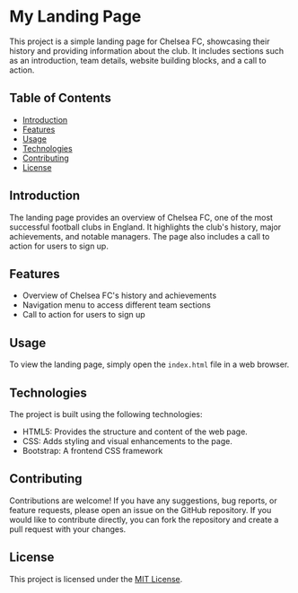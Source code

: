 # My Landing Page

This project is a simple landing page for Chelsea FC, showcasing their history and providing information about the club. It includes sections such as an introduction, team details, website building blocks, and a call to action.

## Table of Contents
- [Introduction](#introduction)
- [Features](#features)
- [Usage](#usage)
- [Technologies](#technologies)
- [Contributing](#contributing)
- [License](#license)

## Introduction

The landing page provides an overview of Chelsea FC, one of the most successful football clubs in England. It highlights the club's history, major achievements, and notable managers. The page also includes a call to action for users to sign up.

## Features

- Overview of Chelsea FC's history and achievements
- Navigation menu to access different team sections
- Call to action for users to sign up

## Usage

To view the landing page, simply open the `index.html` file in a web browser.


## Technologies

The project is built using the following technologies:

- HTML5: Provides the structure and content of the web page.
- CSS: Adds styling and visual enhancements to the page.
- Bootstrap: A frontend CSS framework

## Contributing

Contributions are welcome! If you have any suggestions, bug reports, or feature requests, please open an issue on the GitHub repository. If you would like to contribute directly, you can fork the repository and create a pull request with your changes.

## License

This project is licensed under the [MIT License](LICENSE).

